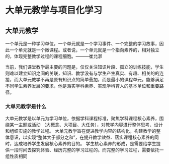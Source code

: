 # 大单元教学与项目化学习

## 大单元教学

一个单元是一种学习单位，一个单元就是一个学习事件、一个完整的学习故事，因此一个单元就是一个微课程。或者说，一个单元就是一个指向素养的，相对独立的，体现完整教学过程的课程细胞。———崔允漷

当前，我们课堂教学最主要的问题是，仅仅关注知识片段、孤立的训练技能，学生则难以建立知识之间的关联，知识、教学没有与学生产生真实、有趣、相关的的连接，而大单元教学不再是原有知识点的简单叠加，而是最小的课程单元，能够满足不同学生素养发展的要求，他是落实学科素养、实现学科育人的基本单位和重要路径。

### 大单元教学是什么

大单元教学是以单元为学习单位，依据学科课程标准，聚焦学科课程核心素养，围绕某一主题或活动 （大概念、大项目、大任务），对教学内容进行整体思考、设计和组织实施的教学过程。
大单元教学旨在促进教学内容的结构化，构建教学的整体意识，以实现“整体大于部分之和”，在提升教学效益、落实课程核心素养的同时，达成培养学生发展核心素养的目的。
学生核心素养的形成，是需要给学生提供一段时间去探究体验、经历完整的学习过程的。而完整的学习过程，需要依托一组性质相同